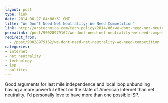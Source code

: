 ```yaml
---
layout: post
type: link
date: 2014-06-27 04:08:51 GMT
title: "We Don't Need Net Neutrality; We Need Competition"
link: http://arstechnica.com/tech-policy/2014/06/we-dont-need-net-neutrality-we-need-competition/
permalink: /post/90028979162/we-dont-need-net-neutrality-we-need-competition
redirect_from: 
  - /post/90028979162/we-dont-need-net-neutrality-we-need-competition
categories:
- internet
- net neutrality
- technology
- isp
- politics
---
```

<p>Good arguments for last mile independence and local loop unbundling having a more powerful effect on the state of American Internet than net neutrality. I'd personally love to have more than one possible ISP.</p>